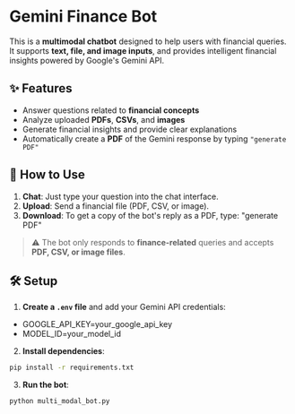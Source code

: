 #  Gemini Finance Bot

This is a **multimodal chatbot** designed to help users with financial queries. It supports **text, file, and image inputs**, and provides intelligent financial insights powered by Google's Gemini API.

## ✨ Features

- Answer questions related to **financial concepts**
- Analyze uploaded **PDFs**, **CSVs**, and **images**
- Generate financial insights and provide clear explanations
- Automatically create a **PDF** of the Gemini response by typing `"generate PDF"`

## 🚀 How to Use

1. **Chat**: Just type your question into the chat interface.
2. **Upload**: Send a financial file (PDF, CSV, or image).
3. **Download**: To get a copy of the bot's reply as a PDF, type: "generate PDF"

> ⚠️ The bot only responds to **finance-related** queries and accepts **PDF, CSV, or image files**.

## 🛠 Setup

1. **Create a `.env` file** and add your Gemini API credentials:
- GOOGLE_API_KEY=your_google_api_key
- MODEL_ID=your_model_id

2. **Install dependencies**:
```bash
pip install -r requirements.txt
```
3. **Run the bot**:
```bash
python multi_modal_bot.py
```
